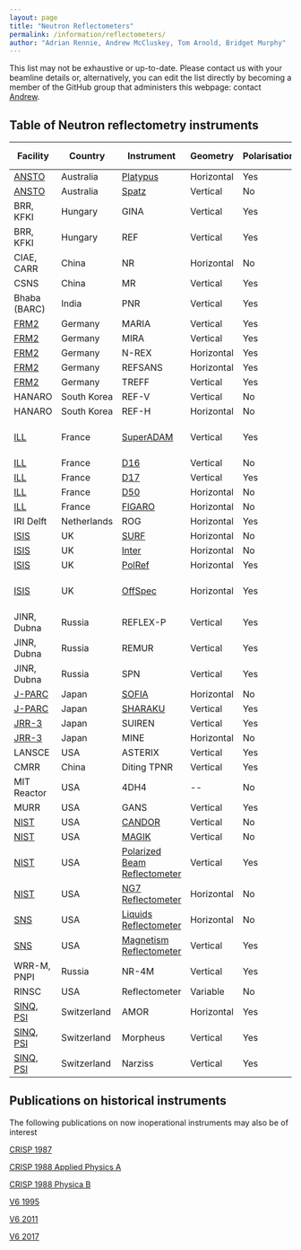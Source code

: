 ```yaml
---
layout: page
title: "Neutron Reflectometers"
permalink: /information/reflectometers/
author: "Adrian Rennie, Andrew McCluskey, Tom Arnold, Bridget Murphy"
---
```


This list may not be exhaustive or up-to-date. Please contact us with your beamline details or, alternatively, you can edit the list directly by becoming a member of the GitHub group that administers this webpage: contact [Andrew](mailto:andrew.mccluskey@ess.eu).

## Table of Neutron reflectometry instruments

| Facility | Country | Instrument | Geometry | Polarisation | ToF | Instrument Publications | 
| --- | --- | --- | --- | --- | --- | --- |
| [ANSTO](https://www.ansto.gov.au/user-access/instruments/neutron-scattering-instruments) | Australia | [Platypus](https://www.ansto.gov.au/user-access/instruments/neutron-scattering-instruments/platypus-neutron-reflectometer) | Horizontal | Yes | Yes | [2011](https://dx.doi.org/10.1016/j.nima.2010.12.075),  [2012](https://dx.doi.org/10.1063/1.4738579)| 
| [ANSTO](https://www.ansto.gov.au/user-access/instruments/neutron-scattering-instruments) | Australia | [Spatz](https://www.ansto.gov.au/user-access/instruments/neutron-scattering-instruments/spatz-neutron-reflectometer) | Vertical | No | Yes | | 
| BRR, KFKI | Hungary | GINA | Vertical | Yes | No | [2012](https://dx.doi.org/10.1080/10448632.2012.645693), [2013](https://dx.doi.org/10.1063/1.4770129)| 
| BRR, KFKI | Hungary | REF | Vertical | Yes | No | | 
| CIAE, CARR | China | NR | Horizontal | No | No | [2011](https://dx.doi.org/10.1016/j.nima.2011.08.003)| 
| CSNS | China | MR | Vertical | Yes | Yes | | 
| Bhaba (BARC) | India | PNR | Vertical | Yes | No | | 
| [FRM2](https://www.frm2.tum.de/en/home/) | Germany | MARIA | Vertical | Yes | No | [2015](http:s//dx.doi.org/10.17815/jlsrf-1-29), [2018](https://dx.doi.org/10.1107/S1600576718006994)| 
| [FRM2](https://www.frm2.tum.de/en/home/) | Germany | MIRA | Vertical | Yes | No | [2007](https://dx.doi.org/10.1016/j.physb.2007.02.088) | 
| [FRM2](https://www.frm2.tum.de/en/home/) | Germany | N-REX | Horizontal | Yes | No | [2015](https://dx.doi.org/10.17815/jlsrf-1-30) | 
| [FRM2](https://www.frm2.tum.de/en/home/) | Germany | REFSANS | Horizontal | Yes | Yes | [2006](https://dx.doi.org/10.1016/j.physb.2006.05.399), [2015](https://dx.doi.org/10.17815/jlsrf-1-31) | 
| [FRM2](https://www.frm2.tum.de/en/home/) | Germany | TREFF | Vertical | Yes | No | | 
| HANARO | South Korea | REF-V | Vertical | No | No | [2012](https://dx.doi.org/10.3938/NPSM.62.1112) | 
| HANARO | South Korea | REF-H | Horizontal | No | No | | 
| [ILL](https://www.ill.eu/) | France | [SuperADAM](https://www.ill.eu/users/instruments/instruments-list/superadam/description/instrument-layout/) | Vertical | Yes | No | [1998a](https://dx.doi.org/10.1016/S0921-4526(97)00541-3), [1998b](https://dx.doi.org/10.1016/S0921-4526(98)00263-4) [2013](http://dx.doi.org/10.1063/1.4790717)| 
| [ILL](https://www.ill.eu/) | France | [D16](https://www.ill.eu/users/instruments/instruments-list/d16/description/instrument-layout/) | Vertical | No | No | | 
| [ILL](https://www.ill.eu/) | France | [D17](https://www.ill.eu/users/instruments/instruments-list/d17/description/instrument-layout/) | Vertical | Yes | Yes | [2002](http://dx.doi.org/10.1007/s003390201611), [2018](http://dx.doi.org/10.1107/S160057671800239X) | 
| [ILL](https://www.ill.eu/) | France | [D50](https://www.ill.eu/users/instruments/instruments-list/d50/description/instrument-layout/) | Horizontal | No | No | [2015](http://dx.doi.org/10.1080/10448632.2015.1057053) | 
| [ILL](https://www.ill.eu/) | France | [FIGARO](https://www.ill.eu/users/instruments/instruments-list/figaro/description/instrument-layout/) | Horizontal | No | Yes | [2011](http://dx.doi.org/10.1140/epjp/i2011-11107-8), [2015](http://dx.doi.org/10.1140/epjp/i2015-15220-4) | 
| IRI Delft | Netherlands | ROG | Horizontal | Yes | Yes | | 
| [ISIS](https://www.isis.stfc.ac.uk/) | UK | [SURF](https://www.isis.stfc.ac.uk/Pages/surf.aspx) | Horizontal | No | Yes | [1997](http://dx.doi.org/10.1039/a702836i) | 
| [ISIS](https://www.isis.stfc.ac.uk/) | UK | [Inter](https://www.isis.stfc.ac.uk/Pages/inter.aspx) | Horizontal | No | Yes | [2006](http://dx.doi.org/10.1016/j.physb.2006.05.40), [2011](http://dx.doi.org/10.1140/epjp/i2011-11112-y) | 
| [ISIS](https://www.isis.stfc.ac.uk/) | UK | [PolRef](https://www.isis.stfc.ac.uk/Pages/ploref.aspx) | Horizontal | Yes | Yes | [2011](http://dx.doi.org/10.1140/epjp/i2011-11112-y)| 
| [ISIS](https://www.isis.stfc.ac.uk/) | UK | [OffSpec](https://www.isis.stfc.ac.uk/Pages/offspec.aspx) | Horizontal | Yes | Yes | [2011a](http://dx.doi.org/10.1016/j.physb.2010.11.031), [2011b](http://dx.doi.org/10.1140/epjp/i2011-11112-y), [2014](http://dx.doi.org/10.3791/51129)| 
| JINR, Dubna | Russia | REFLEX-P | Vertical | Yes | Yes | [1992](http://dx.doi.org/10.1117/12.130643) | 
| JINR, Dubna | Russia | REMUR | Vertical | Yes | Yes | | 
| JINR, Dubna | Russia | SPN | Vertical | Yes | Yes | | 
| [J-PARC](https://mlfinfo.jp/en/) | Japan | [SOFIA](https://mlfinfo.jp/en/bl16/) | Horizontal | No | Yes | [2011](http://dx.doi.org/10.1140/epjp/i2011-11108-7) | 
| [J-PARC](https://mlfinfo.jp/en/) | Japan | [SHARAKU](https://mlfinfo.jp/en/bl17/) | Vertical | Yes | Yes | [2012](https://www.ps-taiwan.org/cjp/download.php?type=paper&vol=50&num=2&page=161)| 
| [JRR-3](https://jrr3.jaea.go.jp/jrr3e/index.htm) | Japan | SUIREN | Vertical | Yes | No | [2009](http://dx.doi.org/10.1016/j.physb.2009.06.022)| 
| [JRR-3](https://jrr3.jaea.go.jp/jrr3e/index.htm) | Japan | MINE | Horizontal | No | No | | 
| LANSCE | USA | ASTERIX | Vertical | Yes | Yes | | 
| CMRR | China | Diting TPNR | Vertical | Yes | Yes | | 
| MIT Reactor | USA | 4DH4 | -- | No | Yes | | 
| MURR | USA | GANS | Vertical | Yes | No | | 
| [NIST](https://www.nist.gov/ncnr/neutron-instruments/reflectometry) | USA | [CANDOR](https://www.nist.gov/ncnr/chrns-candor-white-beam-reflectometer) | Vertical | No | No | | 
| [NIST](https://www.nist.gov/ncnr/neutron-instruments/reflectometry) | USA | [MAGIK](https://www.nist.gov/ncnr/magik-reflectometer) | Vertical | No | No | | 
| [NIST](https://www.nist.gov/ncnr/neutron-instruments/reflectometry) | USA | [Polarized Beam Reflectometer](https://www.nist.gov/ncnr/polarized-beam-reflectometer) | Vertical | Yes | No | | 
| [NIST](https://www.nist.gov/ncnr/neutron-instruments/reflectometry) | USA | [NG7 Reflectometer](https://www.nist.gov/ncnr/ng7-horizontal-neutron-reflectometer) | Horizontal | No | No | | 
| [SNS](https://neutrons.ornl.gov/) | USA | [Liquids Reflectometer](https://neutrons.ornl.gov/lr) | Horizontal | No | Yes | [2002](http://dx.doi.org/10.1007/s003390101258), [2008](http://dx.doi.org/10.1080/10448630802210545)| 
| [SNS](https://neutrons.ornl.gov/) | USA | [Magnetism Reflectometer](https://neutrons.ornl.gov/mr) | Vertical | Yes | Yes | [2002](http://dx.doi.org/10.1007/s003390201798), [2009](http://dx.doi.org/10.1016/j.physb.2009.06.021) | 
| WRR-M, PNPI | Russia | NR-4M | Vertical | Yes | Yes | | 
| RINSC | USA | Reflectometer | Variable | No | Yes | | 
| [SINQ, PSI](https://www.psi.ch/en/sinq) | Switzerland | AMOR | Horizontal | Yes | Yes | [1996](http://dx.doi.org/10.1016/0921-4526(95)00972-8), [2000](http://dx.doi.org/10.1016/S0921-4526(99)01386-1), [2004](http://dx.doi.org/10.1007/BF02704051), [2016](http://dx.doi.org/10.1016/j.nima.2016.03.007)| 
| [SINQ, PSI](https://www.psi.ch/en/sinq) | Switzerland | Morpheus | Vertical | Yes | No | | 
| [SINQ, PSI](https://www.psi.ch/en/sinq) | Switzerland | Narziss | Vertical | Yes | No | | 

## Publications on historical instruments

The following publications on now inoperational instruments may also be of interest

[CRISP 1987](http://dx.doi.org/10.1088/0022-3735/20/11/024)

[CRISP 1988 Applied Physics A](http://dx.doi.org/10.1007/BF02565206)

[CRISP 1988 Physica B](http://dx.doi.org/10.1016/S0921-4526(97)00535-8)

[V6 1995](http://dx.doi.org/10.1016/0921-4526(95)00317-3)

[V6 2011](http://dx.doi.org/10.1016/j.physb.2011.02.005)

[V6 2017](http://dx.doi.org/jlsrf-3-154)
